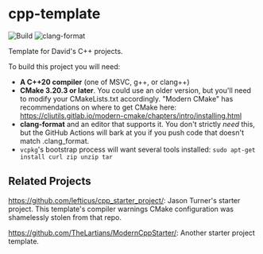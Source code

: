# cpp-template

![Build](../../actions/workflows/build.yml/badge.svg) ![clang-format](../../actions/workflows/clang-format.yml/badge.svg)

Template for David's C++ projects.

To build this project you will need:

* **A C++20 compiler** (one of MSVC, g++, or clang++)
* **CMake 3.20.3 or later**.  You could use an older version, but you'll need to modify your CMakeLists.txt accordingly.  "Modern CMake" has recommendations on where to get CMake here: <https://cliutils.gitlab.io/modern-cmake/chapters/intro/installing.html>
* **clang-format** and an editor that supports it.  You don't strictly _need_ this, but the GitHub Actions will bark at you if you push code that doesn't match .clang_format.
* `vcpkg`'s bootstrap process will want several tools installed: `sudo apt-get install curl zip unzip tar`

## Related Projects

<https://github.com/lefticus/cpp_starter_project/>: Jason Turner's starter project.  This template's compiler warnings CMake configuration was shamelessly stolen from that repo.

<https://github.com/TheLartians/ModernCppStarter/>: Another starter project template.
